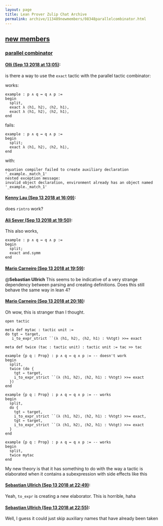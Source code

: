 ```yaml
---
layout: page
title: Lean Prover Zulip Chat Archive 
permalink: archive/113489newmembers/08348parallelcombinator.html
---
```


## [new members](index.html)
### [parallel combinator](08348parallelcombinator.html)

#### [Olli (Sep 13 2018 at 13:05)](https://leanprover.zulipchat.com/#narrow/stream/113489-new%20members/topic/parallel%20combinator/near/133876440):
is there a way to use the `exact` tactic with the parallel tactic combinator:

works:
```lean
example : p ∧ q ↔ q ∧ p :=
begin
  split,
  exact λ ⟨h1, h2⟩, ⟨h2, h1⟩,
  exact λ ⟨h1, h2⟩, ⟨h2, h1⟩,
end
```

fails:
```lean
example : p ∧ q ↔ q ∧ p :=
begin
  split;
  exact λ ⟨h1, h2⟩, ⟨h2, h1⟩,
end
```

with:
```
equation compiler failed to create auxiliary declaration '_example._match_1'
nested exception message:
invalid object declaration, environment already has an object named '_example._match_1'
```

#### [Kenny Lau (Sep 13 2018 at 16:09)](https://leanprover.zulipchat.com/#narrow/stream/113489-new%20members/topic/parallel%20combinator/near/133886990):
does `rintro` work?

#### [Ali Sever (Sep 13 2018 at 19:50)](https://leanprover.zulipchat.com/#narrow/stream/113489-new%20members/topic/parallel%20combinator/near/133901349):
This also works,
```lean
example : p ∧ q ↔ q ∧ p :=
begin
  split;
  exact and.symm
end
```

#### [Mario Carneiro (Sep 13 2018 at 19:59)](https://leanprover.zulipchat.com/#narrow/stream/113489-new%20members/topic/parallel%20combinator/near/133901899):
@**Sebastian Ullrich** This seems to be indicative of a very strange dependency between parsing and creating definitions. Does this still behave the same way in lean 4?

#### [Mario Carneiro (Sep 13 2018 at 20:18)](https://leanprover.zulipchat.com/#narrow/stream/113489-new%20members/topic/parallel%20combinator/near/133903258):
Oh wow, this is stranger than I thought.
```lean
open tactic

meta def mytac : tactic unit :=
do tgt ← target,
   i_to_expr_strict ``(λ ⟨h1, h2⟩, ⟨h2, h1⟩ : %%tgt) >>= exact

meta def twice (tac : tactic unit) : tactic unit := tac >> tac

example {p q : Prop} : p ∧ q ↔ q ∧ p := -- doesn't work
begin
  split,
  twice (do {
    tgt ← target,
    i_to_expr_strict ``(λ ⟨h1, h2⟩, ⟨h2, h1⟩ : %%tgt) >>= exact
  })
end

example {p q : Prop} : p ∧ q ↔ q ∧ p := -- works
begin
  split,
  do {
    tgt ← target,
    i_to_expr_strict ``(λ ⟨h1, h2⟩, ⟨h2, h1⟩ : %%tgt) >>= exact,
    tgt ← target,
    i_to_expr_strict ``(λ ⟨h1, h2⟩, ⟨h2, h1⟩ : %%tgt) >>= exact
  }
end

example {p q : Prop} : p ∧ q ↔ q ∧ p := -- works
begin
  split,
  twice mytac
end
```
My new theory is that it has something to do with the way a tactic is elaborated when it contains a subexpression with side effects like this

#### [Sebastian Ullrich (Sep 13 2018 at 22:49)](https://leanprover.zulipchat.com/#narrow/stream/113489-new%20members/topic/parallel%20combinator/near/133912590):
Yeah, `to_expr` is creating a new elaborator. This is horrible, haha

#### [Sebastian Ullrich (Sep 13 2018 at 22:55)](https://leanprover.zulipchat.com/#narrow/stream/113489-new%20members/topic/parallel%20combinator/near/133912887):
Well, I guess it could just skip auxiliary names that have already been taken

